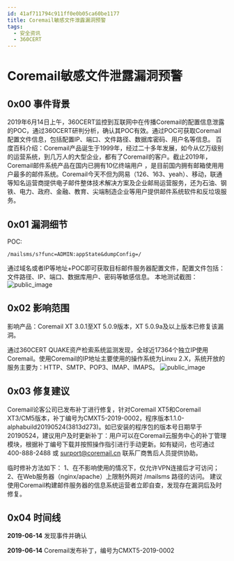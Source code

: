 ```yaml
---
id: 41af711794c911ff0e0b05ca60be1177
title: Coremail敏感文件泄露漏洞预警
tags: 
  - 安全资讯
  - 360CERT
---
```


# Coremail敏感文件泄露漏洞预警

0x00 事件背景
---------


2019年6月14日上午，360CERT监控到互联网中在传播Coremail的配置信息泄露的POC，通过360CERT研判分析，确认其POC有效。通过POC可获取Coremail配置文件信息，包括配置IP、端口、文件路径、数据库密码、用户名等信息。
百度百科介绍：Coremail产品诞生于1999年，经过二十多年发展，如今从亿万级别的运营系统，到几万人的大型企业，都有了Coremail的客户。截止2019年，Coremail邮件系统产品在国内已拥有10亿终端用户 ，是目前国内拥有邮箱使用用户最多的邮件系统。Coremail今天不但为网易（126、163、yeah）、移动，联通等知名运营商提供电子邮件整体技术解决方案及企业邮局运营服务，还为石油、钢铁、电力、政府、金融、教育、尖端制造企业等用户提供邮件系统软件和反垃圾服务。


0x01 漏洞细节
---------


POC: 


`/mailsms/s?func=ADMIN:appState&dumpConfig=/`


通过域名或者IP等地址+POC即可获取目标邮件服务器配置文件，配置文件包括：文件路径、IP、端口、数据库用户、密码等敏感信息。
本地测试截图：
![public_image](https://p403.ssl.qhimgs4.com/t0101c83d25877311d0.jpeg)


0x02 影响范围
---------


影响产品：Coremail XT 3.0.1至XT 5.0.9版本，XT 5.0.9a及以上版本已修复该漏洞。


通过360CERT QUAKE资产检索系统监测发现，全球近17364个独立IP使用Coremail。使用Coremail的IP地址主要使用的操作系统为Linxu 2.X，系统开放的服务主要为：HTTP、SMTP、POP3、IMAP、IMAPS。
![public_image](https://p403.ssl.qhimgs4.com/t0136a8a785dc124725.png)


0x03 修复建议
---------


Coremail论客公司已发布补丁进行修复，针对Coremail XT5和Coremail XT3/CM5版本，补丁编号为CMXT5-2019-0002，程序版本1.1.0-alphabuild20190524(3813d273)。如已安装的程序包的版本号日期早于20190524，建议用户及时更新补丁：用户可以在Coremail云服务中心的补丁管理模块，根据补丁编号下载并按照操作指引进行手动更新。如有疑问，也可通过400-888-2488 或 [surport@coremail.cn](mailto:surport@coremail.cn) 联系厂商售后人员提供协助。


临时修补方法如下：
1、在不影响使用的情况下，仅允许VPN连接后才可访问；
2、在Web服务器（nginx/apache）上限制外网对 /mailsms 路径的访问。
建议使用Coremail构建邮件服务器的信息系统运营者立即自查，发现存在漏洞后及时修复。


0x04 时间线
--------


**2019-06-14** 发现事件并确认


**2019-06-14** Coremail发布补丁，编号为CMXT5-2019-0002


